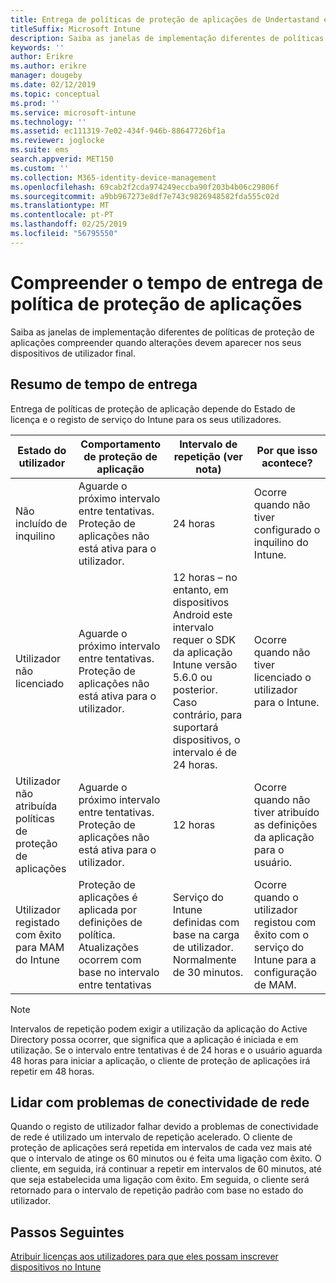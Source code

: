 ```yaml
---
title: Entrega de políticas de proteção de aplicações de Undertastand e temporização das atualizações
titleSuffix: Microsoft Intune
description: Saiba as janelas de implementação diferentes de políticas de proteção de aplicações compreender quando alterações devem aparecer nos seus dispositivos de utilizador final.
keywords: ''
author: Erikre
ms.author: erikre
manager: dougeby
ms.date: 02/12/2019
ms.topic: conceptual
ms.prod: ''
ms.service: microsoft-intune
ms.technology: ''
ms.assetid: ec111319-7e02-434f-946b-88647726bf1a
ms.reviewer: joglocke
ms.suite: ems
search.appverid: MET150
ms.custom: ''
ms.collection: M365-identity-device-management
ms.openlocfilehash: 69cab2f2cda974249eccba90f203b4b06c29806f
ms.sourcegitcommit: a9bb967273e8df7e743c9826948582fda555c02d
ms.translationtype: MT
ms.contentlocale: pt-PT
ms.lasthandoff: 02/25/2019
ms.locfileid: "56795550"
---
```

# <a name="understand-app-protection-policy-delivery-timing"></a>Compreender o tempo de entrega de política de proteção de aplicações

Saiba as janelas de implementação diferentes de políticas de proteção de aplicações compreender quando alterações devem aparecer nos seus dispositivos de utilizador final.

## <a name="delivery-timing-summary"></a>Resumo de tempo de entrega

Entrega de políticas de proteção de aplicação depende do Estado de licença e o registo de serviço do Intune para os seus utilizadores.  

|    Estado do utilizador    |    Comportamento de proteção de aplicação     |    Intervalo de repetição (ver nota)    |    Por que isso acontece?    |
|-----------------------------------------------------|-------------------------------------------------------------------------------------------------|--------------------------------------------------------------------------------------|-----------------------------------------------------------------------------------------------------------|
|    Não incluído de inquilino    |    Aguarde o próximo intervalo entre tentativas.  Proteção de aplicações não está ativa para o utilizador.    |    24 horas    |    Ocorre quando não tiver configurado o inquilino do Intune.    |
|    Utilizador não licenciado     |    Aguarde o próximo intervalo entre tentativas.  Proteção de aplicações não está ativa para o utilizador.     |    12 horas – no entanto, em dispositivos Android este intervalo requer o SDK da aplicação Intune versão 5.6.0 ou posterior. Caso contrário, para suportará dispositivos, o intervalo é de 24 horas.   |    Ocorre quando não tiver licenciado o utilizador para o Intune.    |
|    Utilizador não atribuída políticas de proteção de aplicações    |    Aguarde o próximo intervalo entre tentativas.  Proteção de aplicações não está ativa para o utilizador.    |    12 horas        |    Ocorre quando não tiver atribuído as definições da aplicação para o usuário.    |
|    Utilizador registado com êxito para MAM do Intune    |    Proteção de aplicações é aplicada por definições de política.    Atualizações ocorrem com base no intervalo entre tentativas    |    Serviço do Intune definidas com base na carga de utilizador.    Normalmente de 30 minutos.     |    Ocorre quando o utilizador registou com êxito com o serviço do Intune para a configuração de MAM.    |

> [!NOTE]
> Intervalos de repetição podem exigir a utilização da aplicação do Active Directory possa ocorrer, que significa que a aplicação é iniciada e em utilização.  Se o intervalo entre tentativas é de 24 horas e o usuário aguarda 48 horas para iniciar a aplicação, o cliente de proteção de aplicações irá repetir em 48 horas.

## <a name="handling-network-connectivity-issues"></a>Lidar com problemas de conectividade de rede

Quando o registo de utilizador falhar devido a problemas de conectividade de rede é utilizado um intervalo de repetição acelerado.  O cliente de proteção de aplicações será repetida em intervalos de cada vez mais até que o intervalo de atinge os 60 minutos ou é feita uma ligação com êxito.  O cliente, em seguida, irá continuar a repetir em intervalos de 60 minutos, até que seja estabelecida uma ligação com êxito. Em seguida, o cliente será retornado para o intervalo de repetição padrão com base no estado do utilizador.

## <a name="next-steps"></a>Passos Seguintes

[Atribuir licenças aos utilizadores para que eles possam inscrever dispositivos no Intune](licenses-assign.md)

